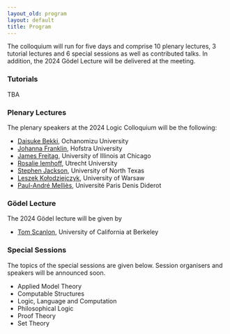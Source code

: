 ```yaml
---
layout_old: program
layout: default
title: Program
---
```


The colloquium will run for five days and comprise 10 plenary lectures, 3 tutorial lectures and 6 special sessions as well as contributed talks. In addition, the 2024 Gödel Lecture will be delivered at the meeting.

### Tutorials
TBA

### Plenary Lectures
The plenary speakers at the 2024 Logic Colloquium will be the following:
 - [Daisuke Bekki](https://daisukebekki.github.io/), Ochanomizu University
 - [Johanna Franklin](http://johannafranklin.net/), Hofstra University
 - [James Freitag](https://homepages.math.uic.edu/~freitag/), University of Illinois at Chicago
 - [Rosalie Iemhoff](https://www.uu.nl/staff/RIemhoff), Utrecht University
 - [Stephen Jackson](https://www.math.unt.edu/~sjackson/), University of North Texas
 - [Leszek Kołodziejczyk](https://www.mimuw.edu.pl/~lak/), University of Warsaw
 - [Paul-André Melliès](https://www.irif.fr/~mellies/), Université Paris Denis Diderot

### Gödel Lecture
The 2024 Gödel lecture will be given by

- [Tom Scanlon](https://math.berkeley.edu/~scanlon/), University of California at Berkeley

### Special Sessions
The topics of the special sessions are given below. Session organisers and speakers will be announced soon.

- Applied Model Theory
- Computable Structures
- Logic, Language and Computation
- Philosophical Logic
- Proof Theory
- Set Theory

